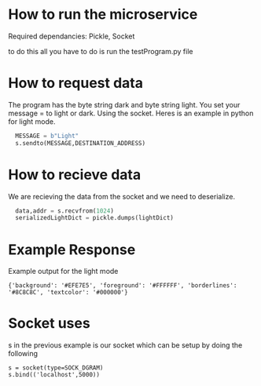 # How to run the microservice
Required dependancies: Pickle, Socket

to do this all you have to do is run the testProgram.py file

# How to request data
The program has the byte string dark and byte string light. You set your message = to light or dark. Using the socket. Heres is an example in python for light mode.
```python
  MESSAGE = b"Light"
  s.sendto(MESSAGE,DESTINATION_ADDRESS)
```

# How to recieve data
We are recieving the data from the socket and we need to deserialize.
```python
  data,addr = s.recvfrom(1024)
  serializedLightDict = pickle.dumps(lightDict)
```

# Example Response
Example output for the light mode
```
{'background': '#EFE7E5', 'foreground': '#FFFFFF', 'borderlines': '#8C8C8C', 'textcolor': '#000000'} 
```

# Socket uses
s in the previous example is our socket which can be setup by doing the following
```
s = socket(type=SOCK_DGRAM)
s.bind(('localhost',5000))
```
